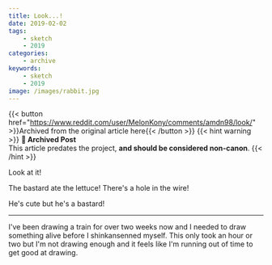 ```yaml
---
title: Look...!
date: 2019-02-02
tags:
    - sketch
    - 2019
categories:
    - archive
keywords:
    - sketch
    - 2019
image: /images/rabbit.jpg
---
```

{{< button href="https://www.reddit.com/user/MelonKony/comments/amdn98/look/" >}}Archived from the original article here{{< /button >}}
{{< hint warning >}}
**🌸 Archived Post**  
This article predates the project, **and should be considered non-canon**.
{{< /hint >}}

Look at it!

The bastard ate the lettuce! There's a hole in the wire!

He's cute but he's a bastard!

---

I've been drawing a train for over two weeks now and I needed to draw something alive before I shinkansenned myself. This only took an hour or two but I'm not drawing enough and it feels like I'm running out of time to get good at drawing.

